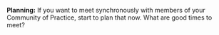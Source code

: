 **Planning:** If you want to meet synchronously with members of your Community of Practice, start to plan that now. What are good times to meet? 